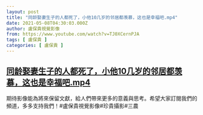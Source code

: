 ```yaml
---
layout: post
title: "同龄娶妻生子的人都死了，小他10几岁的邻居都羡慕，这也是幸福吧.mp4"
date: 2021-05-08T04:30:03.000Z
author: 盧保貴視覺影像
from: https://www.youtube.com/watch?v=TJ0XCernPJA
tags: [ 盧保貴 ]
categories: [ 盧保貴 ]
---
```

<!--1620448203000-->
[同龄娶妻生子的人都死了，小他10几岁的邻居都羡慕，这也是幸福吧.mp4](https://www.youtube.com/watch?v=TJ0XCernPJA)
------

<div>
期待影像能為將來保留文獻，給人們帶來更多的意義與思考。希望大家訂閱我們的頻道，多多支持我們！#盧保貴視覺影像#珍貴攝影#三農
</div>
